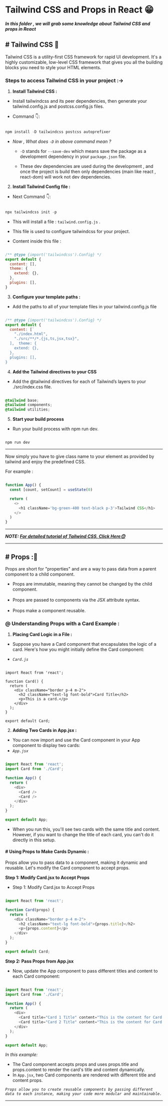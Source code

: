 # Tailwind CSS and Props in React 😁

***In this folder , we will grab some knowledge about Tailwind CSS and props in React***

## # Tailwind CSS 🤩

Tailwind CSS is a utility-first CSS framework for rapid UI development. It's a highly customizable, low-level CSS framework that gives you all the building blocks you need to style your HTML elements.

### Steps to access Tailwind CSS in your project :->

1. **Install Tailwind CSS :**

- Install tailwindcss and its peer dependencies, then generate your tailwind.config.js and postcss.config.js files.

- Command 👇:

```javascript

npm install -D tailwindcss postcss autoprefixer

```

- *Now , What does `-D` in above command mean ?*

    - `-D` stands for `--save-dev` which means save the package as a development dependency in your `package.json` file.

    - These dev dependencies are used during the development , and once the project is build then only dependencies (main like react , react-dom) will work not dev dependencies.

2. **Install Tailwind Config file :** 

- Next Command 👇:

```javascript

npx tailwindcss init -p

```
- This will install a file : `tailwind.config.js` .

- This file is used to configure tailwindcss for your project.

- Content inside this file :

```tailwind.config.js

/** @type {import('tailwindcss').Config} */
export default {
  content: [],
  theme: {
    extend: {},
  },
  plugins: [],
}

```

3. **Configure your template paths :**

- Add the paths to all of your template files in your tailwind.config.js file

```tailwind.config.js

/** @type {import('tailwindcss').Config} */
export default {
  content: [`
    "./index.html",
    "./src/**/*.{js,ts,jsx,tsx}",
  ],  theme: {
    extend: {},
  },
  plugins: [],
}


```

4. **Add the Tailwind directives to your CSS**

- Add the @tailwind directives for each of Tailwind’s layers to your ./src/index.css file.

```CSS

@tailwind base;
@tailwind components;
@tailwind utilities;

```

5. **Start your build process**

- Run your build process with npm run dev.

```command

npm run dev 

```

****

Now simply you have to give class name to your element as provided by tailwind and enjoy the predefined CSS.

For example :

```js

function App() {
  const [count, setCount] = useState(0)

  return (
    <>
      <h1 className='bg-green-400 text-black p-3'>Tailwind CSS</h1>
    </>
  )
}

```

****

***NOTE: [For detailed tutorial of Tailwind CSS, Click Here🙃](https://v2.tailwindcss.com/docs)***

****

## # Props :🤩

Props are short for "properties" and are a way to pass data from a parent component to a child component.
- Props are immutable, meaning they cannot be changed by the child component.<br/> <br/>
- Props are passed to components via the JSX attribute syntax.<br/> <br/>
- Props make a component reusable.

### @ Understanding Props with a Card Example :

<!-- - If we create this with traditional method , so in that Html , Css , Js are placed in different files 
- So , React says that don't seperate all these according to their technology / logic , Rather keep all that logic together in 1 file (Rather than making different card , make a single component containing card;s logic), So if we change a value in card it change it all over.

***Now , let us understand props with card example***

> Suppose there is a component containg card's logic (like Card.jsx).
> And i need 2 cards , So now i can simply call Card in 'App.jsx' and 2 cards will be shown. 
> But what if i want to change the title of card , for this `props` can be used . 

By default , a function in React have access to props -->

1. **Placing Card Logic in a File :**  

- Suppose you have a Card component that encapsulates the logic of a card. Here's how you might initially define the Card component:

- *`Card.js`*
```

import React from 'react';

function Card() {
  return (
    <div className="border p-4 m-2">
      <h2 className="text-lg font-bold">Card Title</h2>
      <p>This is a card.</p>
    </div>
  );
}

export default Card;

```

2. **Adding Two Cards in App.jsx :**
- You can now import and use the Card component in your App component to display two cards:
- *`App.jsx`*

```js

import React from 'react';
import Card from './Card';

function App() {
  return (
    <div>
      <Card />
      <Card />
    </div>
  );
}

export default App;
```

- When you run this, you'll see two cards with the same title and content. However, if you want to change the title of each card, you can't do it directly in this setup.

#### # Using Props to Make Cards Dynamic : 

Props allow you to pass data to a component, making it dynamic and reusable. Let's modify the Card component to accept props.

**Step 1: Modify Card.jsx to Accept Props**

- Step 1: Modify Card.jsx to Accept Props

```js

import React from 'react';

function Card(props) {
  return (
    <div className="border p-4 m-2">
      <h2 className="text-lg font-bold">{props.title}</h2>
      <p>{props.content}</p>
    </div>
  );
}

export default Card;

```

**Step 2: Pass Props from App.jsx**

- Now, update the App component to pass different titles and content to each Card component:

```js

import React from 'react';
import Card from './Card';

function App() {
  return (
    <div>
      <Card title="Card 1 Title" content="This is the content for Card 1." />
      <Card title="Card 2 Title" content="This is the content for Card 2." />
    </div>
  );
}

export default App;
```

*In this example:*

- The Card component accepts props and uses props.title and props.content to render the card's title and content dynamically.
- In `App.jsx`, two Card components are rendered with different title and content props.

*`Props allow you to create reusable components by passing different data to each instance, making your code more modular and maintainable.`*

****



